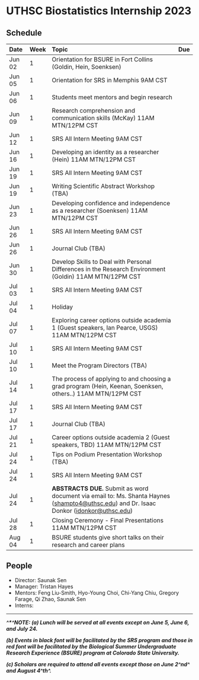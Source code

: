 # UTHSC Biostatistics Internship 2023


## Schedule
| Date           | Week  | Topic                                   | Due
| :------------- | :-------- | :---------------------------------- | :----
|Jun 02 |  1   | Orientation for BSURE in Fort Collins (Goldin, Hein, Soenksen)          |
|Jun 05 |  1   | Orientation for SRS in Memphis 9AM CST         |
|Jun 06 |  1   | Students meet mentors and begin research          |
|Jun 09 |  1   | Research comprehension and communication skills (McKay)   11AM MTN/12PM CST       |
|Jun 12 |  1   | SRS All Intern Meeting 9AM CST         |
|Jun 16 |  1   | Developing an identity as a researcher (Hein)   11AM MTN/12PM CST          |
|Jun 19 |  1   | SRS All Intern Meeting 9AM CST         |
|Jun 19 |  1   | Writing Scientific Abstract Workshop (TBA)          |
|Jun 23 |  1   | Developing confidence and independence as a researcher (Soenksen)   11AM MTN/12PM CST          |
|Jun 26 |  1   | SRS All Intern Meeting 9AM CST         |
|Jun 26 |  1   | Journal Club (TBA)          |
|Jun 30 |  1   | Develop Skills to Deal with Personal Differences in the Research Environment (Goldin)   11AM MTN/12PM CST          |
|Jul 03 |  1   | SRS All Intern Meeting 9AM CST         |
|Jul 04 |  1   | Holiday          |
|Jul 07 |  1   | Exploring career options outside academia 1 (Guest speakers, Ian Pearce, USGS)   11AM MTN/12PM CST          |
|Jul 10 |  1   | SRS All Intern Meeting 9AM CST         |
|Jul 10 |  1   | Meet the Program Directors (TBA)         |
|Jul 14 |  1   | The process of applying to and choosing a grad program (Hein, Keenan, Soenksen, others..)   11AM MTN/12PM CST          |
|Jul 17 |  1   | SRS All Intern Meeting 9AM CST         |
|Jul 17 |  1   | Journal Club (TBA)          |
|Jul 21 |  1   | Career options outside academia 2 (Guest speakers, TBD)   11AM MTN/12PM CST          |
|Jul 24 |  1   | Tips on Podium Presentation Workshop (TBA)          |
|Jul 24 |  1   | SRS All Intern Meeting 9AM CST         |
|Jul 24 |  1   | **ABSTRACTS DUE.** Submit as word document via email to: Ms. Shanta Haynes (<shampto4@uthsc.edu>) and Dr. Isaac Donkor (<idonkor@uthsc.edu>)          |
|Jul 28 |  1   | Closing Ceremony - Final Presentations   11AM MTN/12PM CST          |
|Aug 04 |  1   | BSURE students give short talks on their research and career plans          |

## People
- Director: Saunak Sen
- Manager: Tristan Hayes
- Mentors: Feng Liu-Smith, Hyo-Young Choi, Chi-Yang Chiu, Gregory Farage, Qi Zhao, Saunak Sen
- Interns:

---

***^\*^NOTE: (a) Lunch will be served at all events except on June 5,
June 6, and July 24.***

***(b) Events in black font will be facilitated by the SRS program and
those in red font will be facilitated by the*** ***Biological Summer
Undergraduate Research Experience (BSURE) program at Colorado State
University.***

***(c) Scholars are required to attend all events except those on June
2^nd^ and August 4^th^.***
